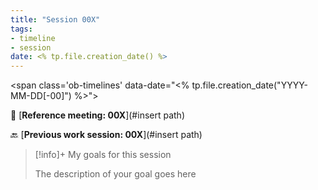 ```yaml
---
title: "Session 00X"
tags:
- timeline
- session
date: <% tp.file.creation_date() %>
---
```

<span 
		class='ob-timelines'
		data-date="<% tp.file.creation_date("YYYY-MM-DD[-00]") %>">
</span>

👥 [**Reference meeting: 00X**](#insert path)

🔙 [**Previous work session: 00X**](#insert path)

> [!info]+ My goals for this session
> 
> The description of your goal goes here

